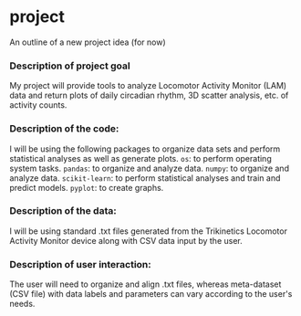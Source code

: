 # project
An outline of a new project idea (for now)


### Description of project goal
My project will provide tools to analyze Locomotor Activity Monitor (LAM) data and return plots of daily circadian rhythm, 3D scatter analysis, etc. of activity counts.


### Description of the code:
I will be using the following packages to organize data sets and perform statistical analyses as well as generate plots.
`os`: to perform operating system tasks.
`pandas`: to organize and analyze data.
`numpy`: to organize and analyze data.
`scikit-learn`: to perform statistical analyses and train and predict models.
`pyplot`: to create graphs.


### Description of the data:
I will be using standard .txt files generated from the Trikinetics Locomotor Activity Monitor device along with CSV data input by the user.


### Description of user interaction:
The user will need to organize and align .txt files, whereas meta-dataset (CSV file) with data labels and parameters can vary according to the user's needs.


